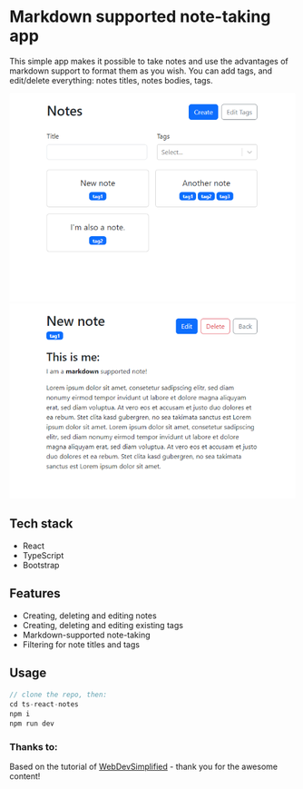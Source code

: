 # Markdown supported note-taking app

This simple app makes it possible to take notes and use the advantages of markdown support to format them as you wish. You can add tags, and edit/delete everything: notes titles, notes bodies, tags.

![app screenshot](https://github.com/AnnaHittaller/ts-react-notes/blob/main/src/assets/screenshot-note-app1.png) 
![app screenshot](https://github.com/AnnaHittaller/ts-react-notes/blob/main/src/assets/screenshot-note-app2.png) 


## Tech stack

- React
- TypeScript
- Bootstrap

## Features

- Creating, deleting and editing notes
- Creating, deleting and editing existing tags
- Markdown-supported note-taking
- Filtering for note titles and tags

## Usage

```js
// clone the repo, then:
cd ts-react-notes
npm i
npm run dev
```

### Thanks to:

Based on the tutorial of [WebDevSimplified](https://github.com/WebDevSimplified) - thank you for the awesome content!
